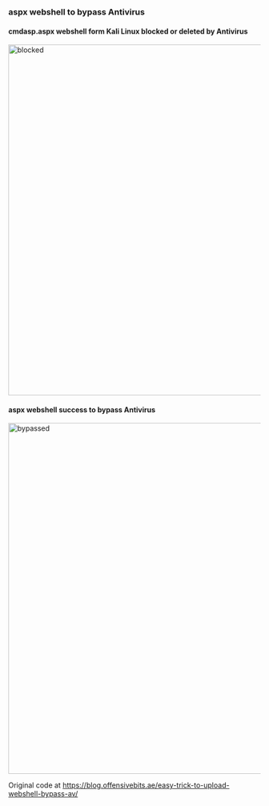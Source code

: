 ### aspx webshell to bypass Antivirus

#### cmdasp.aspx webshell form Kali Linux blocked or deleted by Antivirus
<img width="700" alt="blocked" src="https://user-images.githubusercontent.com/39186995/137421497-6acedb04-153b-450f-acaa-dd54d436185d.jpg">

#### aspx webshell success to bypass Antivirus
<img width="700" alt="bypassed" src="https://user-images.githubusercontent.com/39186995/137421957-05982a61-292d-4097-8e26-60a5a41fac4b.jpg">

Original code at https://blog.offensivebits.ae/easy-trick-to-upload-webshell-bypass-av/
